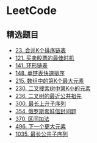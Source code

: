 # LeetCode

## 精选题目

- [23. 合并K个排序链表]()
- [121. 买卖股票的最佳时机](https://github.com/dongkj13/LeetCode/blob/master/%E5%8A%A8%E6%80%81%E8%A7%84%E5%88%92/0121.%20%E4%B9%B0%E5%8D%96%E8%82%A1%E7%A5%A8%E7%9A%84%E6%9C%80%E4%BD%B3%E6%97%B6%E6%9C%BA.md)
- [141. 环形链表](https://github.com/dongkj13/LeetCode/blob/master/%E9%93%BE%E8%A1%A8/0141.%20%E7%8E%AF%E5%BD%A2%E9%93%BE%E8%A1%A8.md)
- [148. 单链表快速排序](https://github.com/dongkj13/LeetCode/blob/master/%E9%93%BE%E8%A1%A8/0148.%20%E6%8E%92%E5%BA%8F%E9%93%BE%E8%A1%A8.md)
- [215. 数组中的第K个最大元素](https://github.com/dongkj13/LeetCode/blob/master/%E6%95%B0%E7%BB%84/0215.%20%E6%95%B0%E7%BB%84%E4%B8%AD%E7%9A%84%E7%AC%ACK%E4%B8%AA%E6%9C%80%E5%A4%A7%E5%85%83%E7%B4%A0.md)
- [230. 二叉搜索树中第K小的元素](https://github.com/dongkj13/LeetCode/blob/master/%E6%A0%91/0230.%20%E4%BA%8C%E5%8F%89%E6%90%9C%E7%B4%A2%E6%A0%91%E4%B8%AD%E7%AC%ACK%E5%B0%8F%E7%9A%84%E5%85%83%E7%B4%A0.md)
- [236. 二叉树的最近公共祖先]()
- [300. 最长上升子序列](https://github.com/dongkj13/LeetCode/blob/master/%E4%BA%8C%E5%88%86%E6%9F%A5%E6%89%BE/0300.%20%E6%9C%80%E9%95%BF%E4%B8%8A%E5%8D%87%E5%AD%90%E5%BA%8F%E5%88%97.md)
- [354. 俄罗斯套娃信封问题](https://github.com/dongkj13/LeetCode/blob/master/%E4%BA%8C%E5%88%86%E6%9F%A5%E6%89%BE/0354.%20%E4%BF%84%E7%BD%97%E6%96%AF%E5%A5%97%E5%A8%83%E4%BF%A1%E5%B0%81%E9%97%AE%E9%A2%98.md)
- [370. 区间加法](https://github.com/dongkj13/LeetCode/blob/master/%E6%95%B0%E7%BB%84/0370.%20%E5%8C%BA%E9%97%B4%E5%8A%A0%E6%B3%95.md)
- [496. 下一个更大元素](https://github.com/dongkj13/LeetCode/blob/master/%E6%A0%88/0496.%20%E4%B8%8B%E4%B8%80%E4%B8%AA%E6%9B%B4%E5%A4%A7%E5%85%83%E7%B4%A0%20I.md)
- [1035. 最长公共子序列](https://github.com/dongkj13/LeetCode/blob/master/%E5%8A%A8%E6%80%81%E8%A7%84%E5%88%92/1035.%20%E4%B8%8D%E7%9B%B8%E4%BA%A4%E7%9A%84%E7%BA%BF.md)